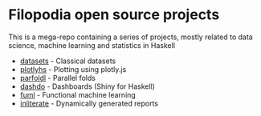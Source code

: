 Filopodia open source projects
=====

This is a mega-repo containing a series of projects, mostly related to
data science, machine learning and statistics in Haskell

* [datasets](https://github.com/filopodia/open/tree/master/datasets) - Classical datasets
* [plotlyhs](https://github.com/filopodia/open/tree/master/plotlyhs) - Plotting using plotly.js
* [parfoldl](https://github.com/filopodia/open/tree/master/parfoldl) - Parallel folds
* [dashdo](https://github.com/filopodia/open/tree/master/dashdo) - Dashboards (Shiny for Haskell)
* [fuml](https://github.com/filopodia/open/tree/master/fuml) - Functional machine learning
* [inliterate](https://github.com/filopodia/open/tree/master/inliterate) - Dynamically generated reports
